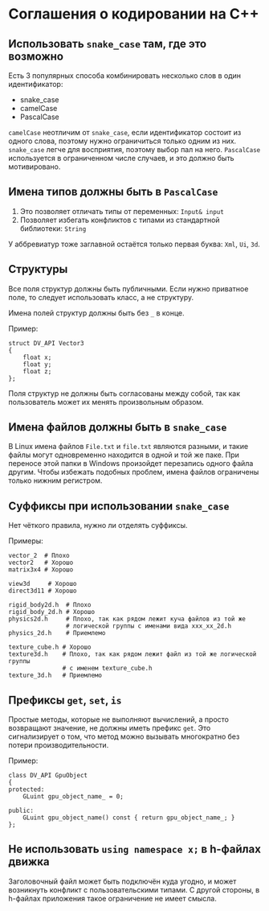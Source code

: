 # Соглашения о кодировании на C++

## Использовать `snake_case` там, где это возможно

Есть 3 популярных способа комбинировать несколько слов в один идентификатор:
* snake_case
* camelCase
* PascalCase

`camelCase` неотличим от `snake_case`, если идентификатор состоит из одного слова,
поэтому нужно ограничиться только одним из них. `snake_case` легче для восприятия,
поэтому выбор пал на него. `PascalCase` используется в ограниченном числе случаев,
и это должно быть мотивировано.

## Имена типов должны быть в `PascalCase`

1) Это позволяет отличать типы от переменных: `Input& input`
2) Позволяет избегать конфликтов с типами из стандартной библиотеки: `String`

У аббревиатур тоже заглавной остаётся только первая буква: `Xml`, `Ui`, `3d`.

## Структуры

Все поля структур должны быть публичными. Если нужно приватное поле, то следует использовать класс,
а не структуру.

Имена полей структур должны быть без `_` в конце.

Пример:

```
struct DV_API Vector3
{
    float x;
    float y;
    float z;
};
```

Поля структур не должны быть согласованы между собой, так как пользователь может их менять произвольным образом.

## Имена файлов должны быть в `snake_case`

В Linux имена файлов `File.txt` и `file.txt` являются разными, и такие
файлы могут одновременно находится в одной и той же паке. При переносе этой
папки в Windows произойдет перезапись одного файла другим.
Чтобы избежать подобных проблем, имена файлов ограничены только нижним регистром.

## Суффиксы при использовании `snake_case`

Нет чёткого правила, нужно ли отделять суффиксы.

Примеры:

```
vector_2  # Плохо
vector2   # Хорошо
matrix3x4 # Хорошо
```

```
view3d     # Хорошо
direct3d11 # Хорошо
```

```
rigid_body2d.h  # Плохо
rigid_body_2d.h # Хорошо
physics2d.h     # Плохо, так как рядом лежит куча файлов из той же
                # логической группы с именами вида xxx_xx_2d.h
physics_2d.h    # Приемлемо
```

```
texture_cube.h # Хорошо
texture3d.h    # Плохо, так как рядом лежит файл из той же логической группы
               # с именем texture_cube.h
texture_3d.h   # Приемлемо
```

## Префиксы `get`, `set`, `is`

Простые методы, которые не выполняют вычислений, а просто возвращают значение,
не должны иметь префикс `get`. Это сигнализирует о том, что метод можно вызывать
многократно без потери производительности.

Пример:

```
class DV_API GpuObject
{
protected:
    GLuint gpu_object_name_ = 0;

public:
    GLuint gpu_object_name() const { return gpu_object_name_; }
};
```

## Не использовать `using namespace x;` в h-файлах движка

Заголовочный файл может быть подключён куда угодно, и может возникнуть конфликт с пользовательскими типами.
С другой стороны, в h-файлах приложения такое ограничение не имеет смысла.
